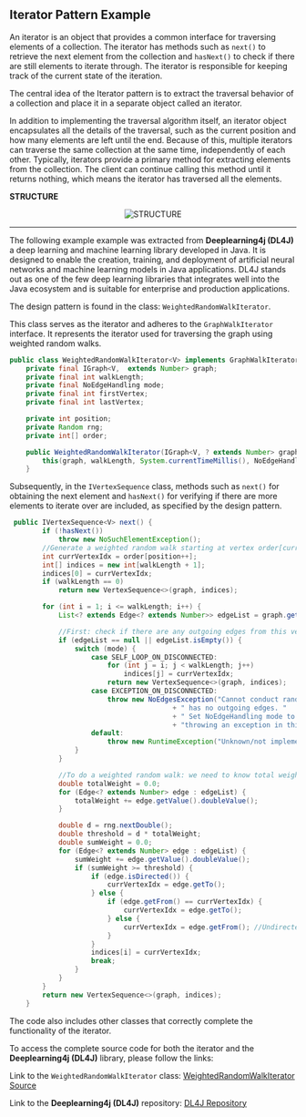 ## Iterator Pattern Example
    

An iterator is an object that provides a common interface for traversing elements of a collection. The iterator has methods such as `next()` to retrieve the next element from the collection and `hasNext()` to check if there are still elements to iterate through. The iterator is responsible for keeping track of the current state of the iteration.

The central idea of the Iterator pattern is to extract the traversal behavior of a collection and place it in a separate object called an iterator.

In addition to implementing the traversal algorithm itself, an iterator object encapsulates all the details of the traversal, such as the current position and how many elements are left until the end. Because of this, multiple iterators can traverse the same collection at the same time, independently of each other. Typically, iterators provide a primary method for extracting elements from the collection. The client can continue calling this method until it returns nothing, which means the iterator has traversed all the elements.

**STRUCTURE**

<div align="center">
<img src="https://refactoring.guru/images/patterns/diagrams/iterator/structure.png?id=35ea851f8f6bbe51d79eb91e6e6519d0" alt="STRUCTURE">
</div>


---


The following example example was extracted from **Deeplearning4j (DL4J)** a deep learning and machine learning library developed in Java. It is designed to enable the creation, training, and deployment of artificial neural networks and machine learning models in Java applications. DL4J stands out as one of the few deep learning libraries that integrates well into the Java ecosystem and is suitable for enterprise and production applications.

The design pattern is found in the class: `WeightedRandomWalkIterator`.

This class serves as the iterator and adheres to the `GraphWalkIterator` interface. It represents the iterator used for traversing the graph using weighted random walks.

```java
public class WeightedRandomWalkIterator<V> implements GraphWalkIterator<V> {
    private final IGraph<V,  extends Number> graph;
    private final int walkLength;
    private final NoEdgeHandling mode;
    private final int firstVertex;
    private final int lastVertex;

    private int position;
    private Random rng;
    private int[] order;

    public WeightedRandomWalkIterator(IGraph<V, ? extends Number> graph, int walkLength) {
        this(graph, walkLength, System.currentTimeMillis(), NoEdgeHandling.EXCEPTION_ON_DISCONNECTED);
    }
```
Subsequently, in the `IVertexSequence` class, methods such as `next()` for obtaining the next element and `hasNext()` for verifying if there are more elements to iterate over are included, as specified by the design pattern.
 
```java
 public IVertexSequence<V> next() {
        if (!hasNext())
            throw new NoSuchElementException();
        //Generate a weighted random walk starting at vertex order[current]
        int currVertexIdx = order[position++];
        int[] indices = new int[walkLength + 1];
        indices[0] = currVertexIdx;
        if (walkLength == 0)
            return new VertexSequence<>(graph, indices);

        for (int i = 1; i <= walkLength; i++) {
            List<? extends Edge<? extends Number>> edgeList = graph.getEdgesOut(currVertexIdx);

            //First: check if there are any outgoing edges from this vertex. If not: handle the situation
            if (edgeList == null || edgeList.isEmpty()) {
                switch (mode) {
                    case SELF_LOOP_ON_DISCONNECTED:
                        for (int j = i; j < walkLength; j++)
                            indices[j] = currVertexIdx;
                        return new VertexSequence<>(graph, indices);
                    case EXCEPTION_ON_DISCONNECTED:
                        throw new NoEdgesException("Cannot conduct random walk: vertex " + currVertexIdx
                                        + " has no outgoing edges. "
                                        + " Set NoEdgeHandling mode to NoEdgeHandlingMode.SELF_LOOP_ON_DISCONNECTED to self loop instead of "
                                        + "throwing an exception in this situation.");
                    default:
                        throw new RuntimeException("Unknown/not implemented NoEdgeHandling mode: " + mode);
                }
            }

            //To do a weighted random walk: we need to know total weight of all outgoing edges
            double totalWeight = 0.0;
            for (Edge<? extends Number> edge : edgeList) {
                totalWeight += edge.getValue().doubleValue();
            }

            double d = rng.nextDouble();
            double threshold = d * totalWeight;
            double sumWeight = 0.0;
            for (Edge<? extends Number> edge : edgeList) {
                sumWeight += edge.getValue().doubleValue();
                if (sumWeight >= threshold) {
                    if (edge.isDirected()) {
                        currVertexIdx = edge.getTo();
                    } else {
                        if (edge.getFrom() == currVertexIdx) {
                            currVertexIdx = edge.getTo();
                        } else {
                            currVertexIdx = edge.getFrom(); //Undirected edge: might be next--currVertexIdx instead of currVertexIdx--next
                        }
                    }
                    indices[i] = currVertexIdx;
                    break;
                }
            }
        }
        return new VertexSequence<>(graph, indices);
    }
```

The code also includes other classes that correctly complete the functionality of the iterator.

To access the complete source code for both the iterator and the **Deeplearning4j (DL4J)** library, please follow the links:

Link to the `WeightedRandomWalkIterator` class: [WeightedRandomWalkIterator Source](https://github.com/deeplearning4j/deeplearning4j/blob/master/deeplearning4j/deeplearning4j-graph/src/main/java/org/deeplearning4j/graph/iterator/WeightedRandomWalkIterator.java)

Link to the **Deeplearning4j (DL4J)** repository: [DL4J Repository](https://github.com/deeplearning4j/deeplearning4j/tree/master)
